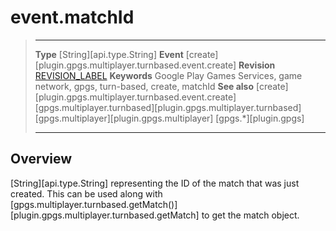 # event.matchId

> --------------------- ------------------------------------------------------------------------------------------
> __Type__              [String][api.type.String]
> __Event__             [create][plugin.gpgs.multiplayer.turnbased.event.create]
> __Revision__          [REVISION_LABEL](REVISION_URL)
> __Keywords__          Google Play Games Services, game network, gpgs, turn-based, create, matchId
> __See also__          [create][plugin.gpgs.multiplayer.turnbased.event.create]
>						[gpgs.multiplayer.turnbased][plugin.gpgs.multiplayer.turnbased]
>						[gpgs.multiplayer][plugin.gpgs.multiplayer]
>                       [gpgs.*][plugin.gpgs]
> --------------------- ------------------------------------------------------------------------------------------

## Overview

[String][api.type.String] representing the ID of the match that was just created. This can be used along with [gpgs.multiplayer.turnbased.getMatch()][plugin.gpgs.multiplayer.turnbased.getMatch] to get the match object.